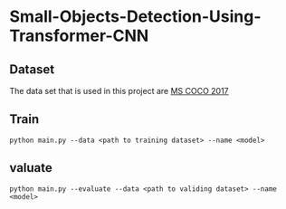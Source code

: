 # Small-Objects-Detection-Using-Transformer-CNN
## Dataset
The data set that is used in this project are [MS COCO 2017](https://cocodataset.org/#download)
## Train
```
python main.py --data <path to training dataset> --name <model>
```

## valuate
```
python main.py --evaluate --data <path to validing dataset> --name <model>
```
